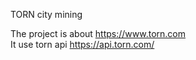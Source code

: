 TORN city mining

The project is about https://www.torn.com <br>
It use torn api https://api.torn.com/ <br>


